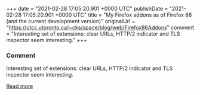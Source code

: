 
+++
date = "2021-02-28 17:05:20.901 +0000 UTC"
publishDate = "2021-02-28 17:05:20.901 +0000 UTC"
title = "My Firefox addons as of Firefox 86 (and the current development version)"
originalUrl = "https://utcc.utoronto.ca/~cks/space/blog/web/Firefox86Addons"
comment = "Interesting set of extensions: clear URLs, HTTP/2 indicator and TLS inspector seem interesting."
+++

### Comment

Interesting set of extensions: clear URLs, HTTP/2 indicator and TLS inspector seem interesting.

[Read more](https://utcc.utoronto.ca/~cks/space/blog/web/Firefox86Addons)
